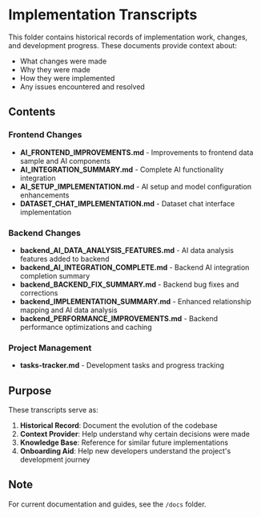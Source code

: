 # Implementation Transcripts

This folder contains historical records of implementation work, changes, and development progress. These documents provide context about:

- What changes were made
- Why they were made
- How they were implemented
- Any issues encountered and resolved

## Contents

### Frontend Changes
- **AI_FRONTEND_IMPROVEMENTS.md** - Improvements to frontend data sample and AI components
- **AI_INTEGRATION_SUMMARY.md** - Complete AI functionality integration
- **AI_SETUP_IMPLEMENTATION.md** - AI setup and model configuration enhancements
- **DATASET_CHAT_IMPLEMENTATION.md** - Dataset chat interface implementation

### Backend Changes
- **backend_AI_DATA_ANALYSIS_FEATURES.md** - AI data analysis features added to backend
- **backend_AI_INTEGRATION_COMPLETE.md** - Backend AI integration completion summary
- **backend_BACKEND_FIX_SUMMARY.md** - Backend bug fixes and corrections
- **backend_IMPLEMENTATION_SUMMARY.md** - Enhanced relationship mapping and AI data analysis
- **backend_PERFORMANCE_IMPROVEMENTS.md** - Backend performance optimizations and caching

### Project Management
- **tasks-tracker.md** - Development tasks and progress tracking

## Purpose

These transcripts serve as:
1. **Historical Record**: Document the evolution of the codebase
2. **Context Provider**: Help understand why certain decisions were made
3. **Knowledge Base**: Reference for similar future implementations
4. **Onboarding Aid**: Help new developers understand the project's development journey

## Note

For current documentation and guides, see the `/docs` folder.
